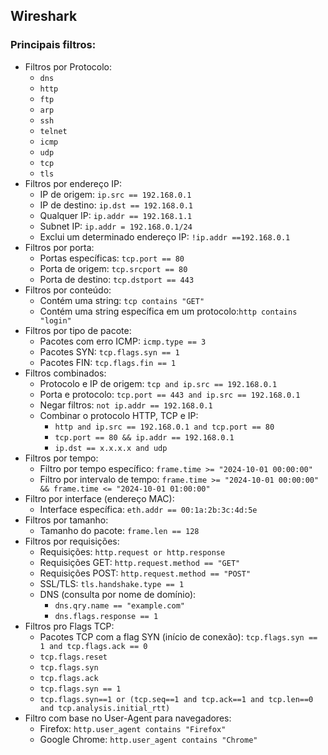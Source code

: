 ## Wireshark

### Principais filtros:
- Filtros por Protocolo:
  - ```dns``` 
  - ```http``` 
  - ```ftp``` 
  - ```arp``` 
  - ```ssh``` 
  - ```telnet``` 
  - ```icmp```
  - ```udp```
  - ```tcp```
  - ```tls```
- Filtros por endereço IP:
  - IP de origem: ```ip.src == 192.168.0.1```
  - IP de destino: ```ip.dst == 192.168.0.1```
  - Qualquer IP: ```ip.addr == 192.168.1.1 ```
  - Subnet IP: ```ip.addr = 192.168.0.1/24```
  - Exclui um determinado endereço IP: ```!ip.addr ==192.168.0.1```
- Filtros por porta:
  - Portas específicas: ```tcp.port == 80```
  - Porta de origem: ```tcp.srcport == 80```
  - Porta de destino: ```tcp.dstport == 443```
- Filtros por conteúdo:
  - Contém uma string: ```tcp contains "GET"```
  - Contém uma string específica em um protocolo:```http contains "login"```
- Filtros por tipo de pacote:
  - Pacotes com erro ICMP: ```icmp.type == 3```
  - Pacotes SYN: ```tcp.flags.syn == 1```
  - Pacotes FIN: ```tcp.flags.fin == 1```
- Filtros combinados:
  - Protocolo e IP de origem: ```tcp and ip.src == 192.168.0.1```
  - Porta e protocolo: ```tcp.port == 443 and ip.src == 192.168.0.1```
  - Negar filtros: ```not ip.addr == 192.168.0.1```
  - Combinar o protocolo HTTP, TCP e IP:
    - ```http and ip.src == 192.168.0.1 and tcp.port == 80```
    - ```tcp.port == 80 && ip.addr == 192.168.0.1```
    - ```ip.dst == x.x.x.x and udp```
- Filtros por tempo:
  - Filtro por tempo específico: ```frame.time >= "2024-10-01 00:00:00"```
  - Filtro por intervalo de tempo: ```frame.time >= "2024-10-01 00:00:00" && frame.time <= "2024-10-01 01:00:00"```
- Filtro por interface (endereço MAC):
  - Interface específica: ```eth.addr == 00:1a:2b:3c:4d:5e```
- Filtros por tamanho:
  - Tamanho do pacote: ```frame.len == 128```
- Filtros por requisições:
  - Requisições: ```http.request or http.response```
  - Requisições GET: ```http.request.method == "GET"```
  - Requisições POST: ```http.request.method == "POST"```
  - SSL/TLS: ```tls.handshake.type == 1```
  - DNS (consulta por nome de domínio):
    - ```dns.qry.name == "example.com"```
    - ```dns.flags.response == 1```
- Filtros pro Flags TCP:
  - Pacotes TCP com a flag SYN (início de conexão): ```tcp.flags.syn == 1 and tcp.flags.ack == 0```
  - ```tcp.flags.reset```
  - ```tcp.flags.syn``` 
  - ```tcp.flags.ack```
  - ```tcp.flags.syn == 1```
  - ```tcp.flags.syn==1 or (tcp.seq==1 and tcp.ack==1 and tcp.len==0 and tcp.analysis.initial_rtt)```
- Filtro com base no User-Agent para navegadores:
  - Firefox: ```http.user_agent contains "Firefox"```
  - Google Chrome: ```http.user_agent contains "Chrome"```

